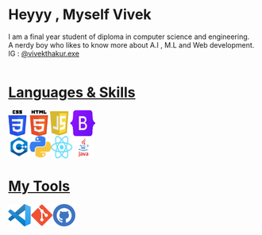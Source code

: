 <h1>Heyyy ,  Myself Vivek</h1> 
<p>I am a final year student of diploma in computer science and engineering.         
<br>A nerdy boy who likes to know more about A.I , M.L and Web development.
<br> IG : <a href="https://www.instagram.com/vivekthakur.exe/">@vivekthakur.exe</p>



<div style="display:flex"><h1>Languages & Skills</h1></div>

<div style="display:flex">
<img src="Daco.png" width="80px">
<img src="js.png" width="45px">
<img src="Bootstrap_logo.svg.png" width="50px">
</div>


<div style="display:flex">
<img src="cpp.png" width="43px" height="43px">
<img src="py.png" width="43px" height="43px">
<img src="React-icon.svg" width="43px">
<img src="java.png" width="45px" height="45px">
</div>

<div style="display:flex"><h1>My Tools</h1></div>
<div style="display:flex">
<img src="VS_Code.png" width="45px">

<img src="Git_icon.svg.png" width="45px" height="45px">
<img src="github.svg" width="45px" height="45px">
</div>
